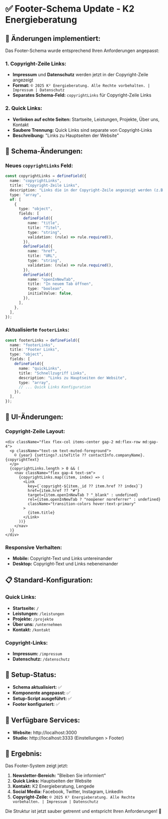 # ✅ Footer-Schema Update - K2 Energieberatung

## 🎯 **Änderungen implementiert:**

Das Footer-Schema wurde entsprechend Ihren Anforderungen angepasst:

### **1. Copyright-Zeile Links:**
- **Impressum** und **Datenschutz** werden jetzt in der Copyright-Zeile angezeigt
- **Format:** `© 2025 K² Energieberatung. Alle Rechte vorbehalten. | Impressum | Datenschutz`
- **Separates Schema-Feld:** `copyrightLinks` für Copyright-Zeile Links

### **2. Quick Links:**
- **Verlinken auf echte Seiten:** Startseite, Leistungen, Projekte, Über uns, Kontakt
- **Saubere Trennung:** Quick Links sind separate von Copyright-Links
- **Beschreibung:** "Links zu Hauptseiten der Website"

## 🔧 **Schema-Änderungen:**

### **Neues `copyrightLinks` Feld:**
```typescript
const copyrightLinks = defineField({
  name: "copyrightLinks",
  title: "Copyright-Zeile Links",
  description: "Links die in der Copyright-Zeile angezeigt werden (z.B. Impressum, Datenschutz)",
  type: "array",
  of: [
    {
      type: "object",
      fields: [
        defineField({
          name: "title",
          title: "Titel",
          type: "string",
          validation: (rule) => rule.required(),
        }),
        defineField({
          name: "href",
          title: "URL",
          type: "string",
          validation: (rule) => rule.required(),
        }),
        defineField({
          name: "openInNewTab",
          title: "In neuem Tab öffnen",
          type: "boolean",
          initialValue: false,
        }),
      ],
    },
  ],
});
```

### **Aktualisierte `footerLinks`:**
```typescript
const footerLinks = defineField({
  name: "footerLinks",
  title: "Footer Links",
  type: "object",
  fields: [
    defineField({
      name: "quickLinks",
      title: "Schnellzugriff Links",
      description: "Links zu Hauptseiten der Website",
      type: "array",
      // ... Quick Links Konfiguration
    }),
  ],
});
```

## 🎨 **UI-Änderungen:**

### **Copyright-Zeile Layout:**
```tsx
<div className="flex flex-col items-center gap-2 md:flex-row md:gap-4">
  <p className="text-sm text-muted-foreground">
    © {year} {settings?.siteTitle ?? contactInfo.companyName}. {copyrightText}
  </p>
  {copyrightLinks.length > 0 && (
    <nav className="flex gap-4 text-sm">
      {copyrightLinks.map((item, index) => (
        <Link
          key={`copyright-${item._id ?? item.href ?? index}`}
          href={item.href ?? "#"}
          target={item.openInNewTab ? "_blank" : undefined}
          rel={item.openInNewTab ? "noopener noreferrer" : undefined}
          className="transition-colors hover:text-primary"
        >
          {item.title}
        </Link>
      ))}
    </nav>
  )}
</div>
```

### **Responsive Verhalten:**
- **Mobile:** Copyright-Text und Links untereinander
- **Desktop:** Copyright-Text und Links nebeneinander

## 📋 **Standard-Konfiguration:**

### **Quick Links:**
- **Startseite:** `/`
- **Leistungen:** `/leistungen`
- **Projekte:** `/projekte`
- **Über uns:** `/unternehmen`
- **Kontakt:** `/kontakt`

### **Copyright-Links:**
- **Impressum:** `/impressum`
- **Datenschutz:** `/datenschutz`

## 🚀 **Setup-Status:**

- **Schema aktualisiert:** ✅
- **Komponente angepasst:** ✅
- **Setup-Script ausgeführt:** ✅
- **Footer konfiguriert:** ✅

## 📱 **Verfügbare Services:**

- **Website:** http://localhost:3000
- **Studio:** http://localhost:3333 (Einstellungen > Footer)

## 🎯 **Ergebnis:**

Das Footer-System zeigt jetzt:

1. **Newsletter-Bereich:** "Bleiben Sie informiert"
2. **Quick Links:** Hauptseiten der Website
3. **Kontakt:** K2 Energieberatung, Lengede
4. **Social Media:** Facebook, Twitter, Instagram, LinkedIn
5. **Copyright-Zeile:** `© 2025 K² Energieberatung. Alle Rechte vorbehalten. | Impressum | Datenschutz`

Die Struktur ist jetzt sauber getrennt und entspricht Ihren Anforderungen! 🎉
